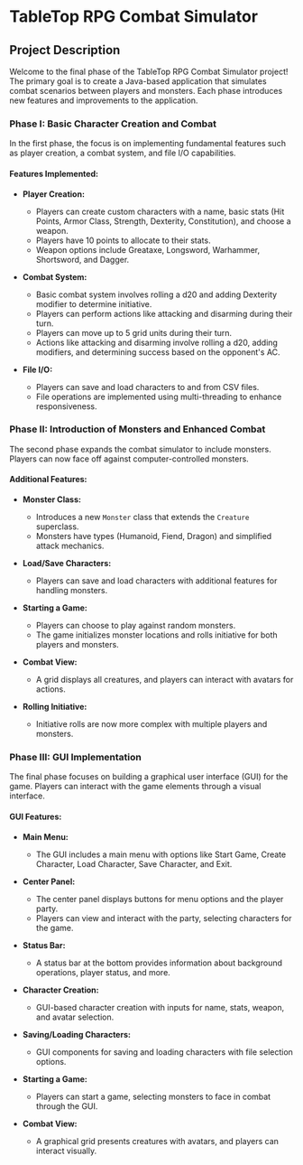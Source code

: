 # TableTop RPG Combat Simulator

## Project Description

Welcome to the final phase of the TableTop RPG Combat Simulator project! The primary goal is to create a Java-based application that simulates combat scenarios between players and monsters. Each phase introduces new features and improvements to the application.

### Phase I: Basic Character Creation and Combat

In the first phase, the focus is on implementing fundamental features such as player creation, a combat system, and file I/O capabilities.

#### Features Implemented:
- **Player Creation:**
  - Players can create custom characters with a name, basic stats (Hit Points, Armor Class, Strength, Dexterity, Constitution), and choose a weapon.
  - Players have 10 points to allocate to their stats.
  - Weapon options include Greataxe, Longsword, Warhammer, Shortsword, and Dagger.

- **Combat System:**
  - Basic combat system involves rolling a d20 and adding Dexterity modifier to determine initiative.
  - Players can perform actions like attacking and disarming during their turn.
  - Players can move up to 5 grid units during their turn.
  - Actions like attacking and disarming involve rolling a d20, adding modifiers, and determining success based on the opponent's AC.

- **File I/O:**
  - Players can save and load characters to and from CSV files.
  - File operations are implemented using multi-threading to enhance responsiveness.


### Phase II: Introduction of Monsters and Enhanced Combat

The second phase expands the combat simulator to include monsters. Players can now face off against computer-controlled monsters.

#### Additional Features:
- **Monster Class:**
  - Introduces a new `Monster` class that extends the `Creature` superclass.
  - Monsters have types (Humanoid, Fiend, Dragon) and simplified attack mechanics.

- **Load/Save Characters:**
  - Players can save and load characters with additional features for handling monsters.

- **Starting a Game:**
  - Players can choose to play against random monsters.
  - The game initializes monster locations and rolls initiative for both players and monsters.

- **Combat View:**
  - A grid displays all creatures, and players can interact with avatars for actions.

- **Rolling Initiative:**
  - Initiative rolls are now more complex with multiple players and monsters.

### Phase III: GUI Implementation

The final phase focuses on building a graphical user interface (GUI) for the game. Players can interact with the game elements through a visual interface.

#### GUI Features:
- **Main Menu:**
  - The GUI includes a main menu with options like Start Game, Create Character, Load Character, Save Character, and Exit.

- **Center Panel:**
  - The center panel displays buttons for menu options and the player party.
  - Players can view and interact with the party, selecting characters for the game.

- **Status Bar:**
  - A status bar at the bottom provides information about background operations, player status, and more.

- **Character Creation:**
  - GUI-based character creation with inputs for name, stats, weapon, and avatar selection.

- **Saving/Loading Characters:**
  - GUI components for saving and loading characters with file selection options.

- **Starting a Game:**
  - Players can start a game, selecting monsters to face in combat through the GUI.

- **Combat View:**
  - A graphical grid presents creatures with avatars, and players can interact visually.
